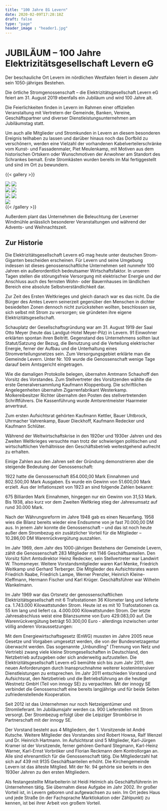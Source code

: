 ```yaml
---
title: "100 Jahre EG Levern"
date: 2020-02-09T17:28:18Z
draft: false
type: "page"
header_image : "header1.jpg"
---
```


# JUBILÄUM – 100 Jahre Elektrizitätsgesellschaft Levern eG

Der beschauliche Ort Levern im nördlichen Westfalen feiert in diesem Jahr sein 1050-jähriges
Bestehen.

Die örtliche Stromgenossenschaft – die Elektrizitätsgesellschaft Levern eG feiert am 31.
August 2019 ebenfalls ein Jubiläum und wird 100 Jahre alt.

Die Feierlichkeiten finden in Levern im Rahmen einer offiziellen Veranstaltung mit
Vertretern der Gemeinde, Banken, Vereine, Geschäftspartner und diverser
Dienstleistungsunternehmen am Jubiläumstag statt.

Um auch alle Mitglieder und Stromkunden in Levern an diesem besonderen Ereignis teilhaben zu
lassen und darüber hinaus noch das Dorfbild zu verschönern, werden eine Vielzahl der
vorhandenen Kabelverteilerschränke vom Kunst- und Fassadenmaler, Piet Meulenkamp, mit
Motiven aus dem historischen Ortskern oder Wunschmotiven der Anwohner am Standort des
Schrankes bemalt. Erste Stromkästen wurden bereits im Mai fertiggestellt und sind im Ort zu
bewundern.

{{< gallery >}}
<div class="column">
  <img src="/images/jubilaeum/IMG_7293.JPG" onclick="gallery_expand(this)" >
  <img src="/images/jubilaeum/IMG_7234.JPG" onclick="gallery_expand(this)" >
</div>
<div class="column">
  <img src="/images/jubilaeum/IMG_7231.jpg" onclick="gallery_expand(this)" >
  <img src="/images/jubilaeum/IMG_7121.JPG" onclick="gallery_expand(this)" >
</div>
<div class="column">
  <img src="/images/jubilaeum/IMG_7271.JPG" onclick="gallery_expand(this)" >
  <img src="/images/jubilaeum/IMG_6936.JPG" onclick="gallery_expand(this)" >
</div>
<div class="column">
  <img src="/images/jubilaeum/IMG_7298.JPG" onclick="gallery_expand(this)" >
</div>
{{< /gallery >}}

Außerdem plant das Unternehmen die Beleuchtung der Leverner Windmühle anlässlich besonderer
Veranstaltungen und während der Advents- und Weihnachtszeit.

## Zur Historie

Die Elektrizitätsgesellschaft Levern eG mag heute unter deutschen Strom-Giganten bescheiden
erscheinen. Für Levern und seine Umgebung indessen ist dieses genossenschaftliche
Unternehmen seit nunmehr 100 Jahren ein außerordentlich bedeutsamer Wirtschaftsfaktor. In
unseren Tagen stellen die störungsfreie Versorgung mit elektrischer Energie und der
Anschluss auch des fernsten Wohn- oder Bauernhauses im ländlichen Bereich eine absolute
Selbstverständlichkeit dar.

Zur Zeit des Ersten Weltkrieges und gleich danach war es das nicht. Da die Bürger des Amtes
Levern seinerzeit gegenüber den Menschen in dichter besiedelten Zonen dennoch nicht
zurückstehen wollten, beschlossen sie, sich selbst mit Strom zu versorgen; sie gründeten
ihre eigene Elektrizitätsgesellschaft.

Schauplatz der Gesellschaftsgründung war am 31. August 1919 der Saal Otto Meyer (heute das
Landgut-Hotel Meyer-Pilz) in Levern. 91 Einwohner erklärten spontan ihren Beitritt.
Gegenstand des Unternehmens sollten laut Statut/Satzung der Bezug, die Benutzung und die
Verteilung elektrischer Energie, ferner der Aufbau und die Unterhaltung eines
Stromverteilungsnetzes sein. Zum Versorgungsgebiet erklärte man die Gemeinde Levern. Unter
Nr. 109 wurde die Genossenschaft wenige Tage darauf beim Amtsgericht eingetragen.

Wie die damaligen Protokolle belegen, übernahm Amtmann Schauhoff den Vorsitz des Vorstandes.
Zum Stellvertreter des Vorsitzenden wählte die erste Generalversammlung Kaufmann
Kloppenburg. Die schriftlichen Angelegenheiten übernahm Zigarrenfabrikant Westerkamp.
Molkereibesitzer Richter übernahm den Posten des stellvertretenden Schriftführers. Die
Kassenführung wurde Amtsrentmeister Haarmeier anvertraut.

Zum ersten Aufsichtsrat gehörten Kaufmann Kettler, Bauer Uhtbrock, Uhrmacher Vahrenkamp,
Bauer Dieckhoff, Kaufmann Redecker und Kaufmann Schlüter.

Während der Weltwirtschaftskrise in den 1920er und 1930er Jahren und des Zweiten Weltkrieges
versuchte man trotz der schwierigen politischen und wirtschaftlichen Verhältnisse den
Geschäftsbetrieb weitestgehend aufrecht zu erhalten.

Einige Zahlen aus den Jahren seit der Gründung demonstrieren aber die steigende Bedeutung der
Genossenschaft:

1922 hatte die Genossenschaft 854.000,00 Mark Einnahmen und 802.500,00 Mark Ausgaben. Es
wurde ein Gewinn von 51.600,00 Mark erzielt. Aus der Inflationszeit von 1923 an sind
folgende Zahlen bekannt:

675 Billiarden Mark Einnahmen, hingegen nur ein Gewinn von 31,53 Mark. Bis 1938, also kurz
vor dem Zweiten Weltkrieg stieg der Jahresumsatz auf rund 30.000 Mark.

Nach der Währungsreform im Jahre 1948 gab es einen Neuanfang. 1958 wies die Bilanz bereits
wieder eine Endsumme von je fast 70.000,00 DM aus. In jenem Jahr konnte die Genossenschaft –
und das ist noch heute außer dem Strombezug ein zusätzlicher Vorteil für die Mitglieder –
10.286,00 DM Warenrückvergütung auszahlen.

Im Jahr 1969, dem Jahr des 1000-jährigen Bestehens der Gemeinde Levern, zählt die
Genossenschaft 283 Mitglieder mit 1146 Geschäftsanteilen. Den Vorsitz führt Amtsdirektor
Heinz Redecker, sein Stellvertreter war Landwirt W. Thomsmeyer. Weitere Vorstandsmitglieder
waren Karl Menke, Friedrich Weitkamp und Gerhard Terberger. Die Mitglieder des
Aufsichtsrates waren Friedrich Raabe, Friedrich Lampe, Werner Prenzler, Heinrich
Kleine-Kleffmann, Hermann Fischer und Karl Krüger. Geschäftsführer war Wilhelm Wankelmann.

Im Jahr 1969 war das Ortsnetz der genossenschaftlichen Elektrizitätsgesellschaft mit 6
Trafostationen 36 Kilometer lang und lieferte ca. 1.743.000 Kilowattstunden Strom. Heute ist
es mit 10 Trafostationen ca. 55 km lang und liefert ca. 4.000.000 Kilowattstunden Strom. Der
letzte Jahresabschluss weist eine Bilanzsumme von Euro 429.083,00 auf. Die
Warenrückvergütung beträgt 50.300,00 Euro - allerdings inzwischen unter völlig anderen
Voraussetzungen:

Mit dem Energiewirtschaftsgesetz (EnWG) mussten im Jahre 2005 neue Gesetze und Vorgaben
umgesetzt werden, die von der Bundesnetzagentur überwacht werden. Das sogenannte
„Unbundling" (Trennung von Netz und Vertrieb) zwang viele kleine Stromgesellschaften in
Deutschland, den Netzbetrieb aufzugeben oder sich anderweitig aufzustellen. Die
Elektrizitätsgesellschaft Levern eG bemühte sich bis zum Jahr 2011, den neuen Anforderungen
durch Inanspruchnahme weiterer kostenintensiver Dienstleistungen zu entsprechen. Im Jahr
2011 entschieden Vorstand und Aufsichtsrat, den Netzbetrieb und die Betriebsführung an die
heutige Westnetz GmbH (Teil von innogy SE) zu verpachten. Mit der innogy SE verbindet die
Genossenschaft eine bereits langjährige und für beide Seiten zufriedenstellende Kooperation.

Seit 2012 ist das Unternehmen nur noch Netzeigentümer und Stromlieferant. Im Jubiläumsjahr
werden ca. 900 Lieferstellen mit Strom versorgt. Der Strombezug erfolgt über die Leipziger
Strombörse in Partnerschaft mit der innogy SE.

Der Vorstand besteht aus 4 Mitgliedern, der 1. Vorsitzende ist André Kutsche. Weitere
Mitglieder des Vorstandes sind Robert Howsa, Ralf Wenzel und Dr. Heinrich Hartmann. Im Aufsichtsrat
sind 5 Mitglieder, Karl-Jürgen Kramer ist der Vorsitzende, ferner gehören Gerhard Stegmann,
Karl-Heinz Warner, Karl-Ernst Vorbröker und Florian Reckmann dem Kontrollorgan an. Alle sind
ehrenamtlich für die Genossenschaft tätig. Die Mitgliederzahl hat sich auf 439 mit 9135
Geschäftsanteilen erhöht. Die Kirchengemeinde Levern ist das älteste Mitglied. Mit der Nr.
94 gehörte sie bereits in den 1930er Jahren zu den ersten Mitgliedern.

Als festangestellte Mitarbeiterin ist Heidi Helmich als Geschäftsführerin im Unternehmen
tätig. Sie übernahm diese Aufgabe im Jahr 2002. Ihr großer Vorteil ist, in Levern geboren
und aufgewachsen zu sein. Im Ort jedes Haus und jede Straße (in der Fachsprache
Marktlokation oder Zählpunkt) zu kennen, ist bei ihrer Arbeit von großem Vorteil. 